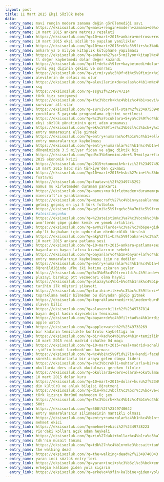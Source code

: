 ```yaml
---
layout: post
title: 11 Mart 2015 Ekşi Sözlük Debe
data:
- entry_name: mavi rengin modern zamana değin görülemediği savı
  entry_link: https://eksisozluk.com/?q=mavi+rengin+modern+zamana+de%c4%9fin+g%c3%b6r%c3%bclemedi%c4%9fi+sav%c4%b1%2f%2349746502
- entry_name: 10 mart 2015 ankara metrosu rezaleti
  entry_link: https://eksisozluk.com/?q=10+mart+2015+ankara+metrosu+rezaleti%2f%2349743928
- entry_name: 10 mart 2015 ekşi sözlük'te yapılan yenilikler
  entry_link: https://eksisozluk.com/?q=10+mart+2015+ek%c5%9fi+s%c3%b6zl%c3%bck%27te+yap%c4%b1lan+yenilikler%2f%2349748133
- entry_name: ankara'ya 5 milyon kitaplık kütüphane yapılması
  entry_link: https://eksisozluk.com/?q=ankara%27ya+5+milyon+kitapl%c4%b1k+k%c3%bct%c3%bcphane+yap%c4%b1lmas%c4%b1%2f%2349742943
- entry_name: tl değer kaybetmedi dolar değer kazandı
  entry_link: https://eksisozluk.com/?q=tl+de%c4%9fer+kaybetmedi+dolar+de%c4%9fer+kazand%c4%b1%2f%2349739506
- entry_name: yirmi yaş dişinin çekimi ve sonrası
  entry_link: https://eksisozluk.com/?q=yirmi+ya%c5%9f+di%c5%9finin+%c3%a7ekimi+ve+sonras%c4%b1%2f%2349738548
- entry_name: alevilerin de selası mı olur
  entry_link: https://eksisozluk.com/?q=alevilerin+de+selas%c4%b1+m%c4%b1+olur%2f%2349738701
- entry_name: ssg
  entry_link: https://eksisozluk.com/?q=ssg%2f%2349747214
- entry_name: türk kızı sevişmesi
  entry_link: https://eksisozluk.com/?q=t%c3%bcrk+k%c4%b1z%c4%b1+sevi%c5%9fmesi%2f%2349743429
- entry_name: survivor all-star
  entry_link: https://eksisozluk.com/?q=survivor+all-star%2f%2349753949
- entry_name: çocuklara 5 yaşında programlama eğitimi verilmesi
  entry_link: https://eksisozluk.com/?q=%c3%a7ocuklara+5+ya%c5%9f%c4%b1nda+programlama+e%c4%9fitimi+verilmesi%2f%2349743380
- entry_name: ekşi sözlük yönetiminin geri adım atmaması
  entry_link: https://eksisozluk.com/?q=ek%c5%9fi+s%c3%b6zl%c3%bck+y%c3%b6netiminin+geri+ad%c4%b1m+atmamas%c4%b1%2f%2349752887
- entry_name: entry numarasını elle girmek
  entry_link: https://eksisozluk.com/?q=entry+numaras%c4%b1n%c4%b1+elle+girmek%2f%2349747794
- entry_name: entry numaralarının kaybolması
  entry_link: https://eksisozluk.com/?q=entry+numaralar%c4%b1n%c4%b1n+kaybolmas%c4%b1%2f%2349746997
- entry_name: dönemimizde 3.5 milyar fidan ve ağaç diktik biz
  entry_link: https://eksisozluk.com/?q=d%c3%b6nemimizde+3.5+milyar+fidan+ve+a%c4%9fa%c3%a7+diktik+biz%2f%2349745987
- entry_name: 2015 ekonomik krizi
  entry_link: https://eksisozluk.com/?q=2015+ekonomik+krizi%2f%2349749298
- entry_name: 10 mart 2015 hsbc'nin türkiye'den çıkması
  entry_link: https://eksisozluk.com/?q=10+mart+2015+hsbc%27nin+t%c3%bcrkiye%27den+%c3%a7%c4%b1kmas%c4%b1%2f%2349739362
- entry_name: fuatavni
  entry_link: https://eksisozluk.com/?q=fuatavni%2f%2349745292
- entry_name: namus mu kirletmeden duramam pankartı
  entry_link: https://eksisozluk.com/?q=namus+mu+kirletmeden+duramam+pankart%c4%b1%2f%2349746375
- entry_name: minecraft'ın yasaklanması
  entry_link: https://eksisozluk.com/?q=minecraft%27%c4%b1n+yasaklanmas%c4%b1%2f%2349738120
- entry_name: gelmiş geçmiş en iyi 5 türk futbolcu
  entry_link: https://eksisozluk.com/?q=gelmi%c5%9f+ge%c3%a7mi%c5%9f+en+iyi+5+t%c3%bcrk+futbolcu%2f%2349746219
- entry_name: #ateistimçünkü
  entry_link: https://eksisozluk.com/?q=%23ateistim%c3%a7%c3%bcnk%c3%bc%2f%2349745190
- entry_name: avm'lerde çöpe giden kemik ve yemek artıkları
  entry_link: https://eksisozluk.com/?q=avm%27lerde+%c3%a7%c3%b6pe+giden+kemik+ve+yemek+art%c4%b1klar%c4%b1%2f%2349750847
- entry_name: akp'li başbakan için uydurulan dördüncülük kürsüsü
  entry_link: https://eksisozluk.com/?q=akp%27li+ba%c5%9fbakan+i%c3%a7in+uydurulan+d%c3%b6rd%c3%bcnc%c3%bcl%c3%bck+k%c3%bcrs%c3%bcs%c3%bc%2f%2349746017
- entry_name: 10 mart 2015 ankara patlama sesi
  entry_link: https://eksisozluk.com/?q=10+mart+2015+ankara+patlama+sesi%2f%2349745817
- entry_name: bayanların bayan lafına kızmalarının sebebi
  entry_link: https://eksisozluk.com/?q=bayanlar%c4%b1n+bayan+laf%c4%b1na+k%c4%b1zmalar%c4%b1n%c4%b1n+sebebi%2f%2349742746
- entry_name: entry numaralarının kaybolması için ne dediler
  entry_link: https://eksisozluk.com/?q=entry+numaralar%c4%b1n%c4%b1n+kaybolmas%c4%b1+i%c3%a7in+ne+dediler%2f%2349749780
- entry_name: öğrenildiğinde ufku iki katına çıkaran şeyler
  entry_link: https://eksisozluk.com/?q=%c3%b6%c4%9frenildi%c4%9finde+ufku+iki+kat%c4%b1na+%c3%a7%c4%b1karan+%c5%9feyler%2f%2349742166
- entry_name: plazayı bırakıp ptt veznedarı olma hayali
  entry_link: https://eksisozluk.com/?q=plazay%c4%b1+b%c4%b1rak%c4%b1p+ptt+veznedar%c4%b1+olma+hayali%2f%2349753584
- entry_name: tarihin ilk müşteri şikayeti
  entry_link: https://eksisozluk.com/?q=tarihin+ilk+m%c3%bc%c5%9fteri+%c5%9fikayeti%2f%2349756741
- entry_name: topraklama nedir bilmeden bu dünyadan göçüp gitmek
  entry_link: https://eksisozluk.com/?q=topraklama+nedir+bilmeden+bu+d%c3%bcnyadan+g%c3%b6%c3%a7%c3%bcp+gitmek%2f%2349746417
- entry_name: slaven bilic
  entry_link: https://eksisozluk.com/?q=slaven+bilic%2f%2349737814
- entry_name: bayan değil kadın diyeceksin feminizmi
  entry_link: https://eksisozluk.com/?q=bayan+de%c4%9fil+kad%c4%b1n+diyeceksin+feminizmi%2f%2349738447
- entry_name: apple watch
  entry_link: https://eksisozluk.com/?q=apple+watch%2f%2349738269
- entry_name: bir kadının temizlikte kontrolü kaybettiği an
  entry_link: https://eksisozluk.com/?q=bir+kad%c4%b1n%c4%b1n+temizlikte+kontrol%c3%bc+kaybetti%c4%9fi+an%2f%2349739228
- entry_name: 10 mart 2015 real madrid schalke 04 maçı
  entry_link: https://eksisozluk.com/?q=10+mart+2015+real+madrid+schalke+04+ma%c3%a7%c4%b1%2f%2349755493
- entry_name: ışid'in kendi facebook'unu kurması
  entry_link: https://eksisozluk.com/?q=%c4%b1%c5%9fid%27in+kendi+facebook%27unu+kurmas%c4%b1%2f%2349742875
- entry_name: sürekli muhtarlarla bir araya gelen dünya lideri
  entry_link: https://eksisozluk.com/?q=s%c3%bcrekli+muhtarlarla+bir+araya+gelen+d%c3%bcnya+lideri%2f%2349744239
- entry_name: okullarda ders olarak okutulması gereken filmler
  entry_link: https://eksisozluk.com/?q=okullarda+ders+olarak+okutulmas%c4%b1+gereken+filmler%2f%2349739096
- entry_name: 10 mart 2015 dolar kuru
  entry_link: https://eksisozluk.com/?q=10+mart+2015+dolar+kuru%2f%2349743208
- entry_name: din kültürü ve ahlak bilgisi öğretmeni
  entry_link: https://eksisozluk.com/?q=din+k%c3%bclt%c3%bcr%c3%bc+ve+ahlak+bilgisi+%c3%b6%c4%9fretmeni%2f%2349749330
- entry_name: türk kızının ömrünü mahveden üç şey
  entry_link: https://eksisozluk.com/?q=t%c3%bcrk+k%c4%b1z%c4%b1n%c4%b1n+%c3%b6mr%c3%bcn%c3%bc+mahveden+%c3%bc%c3%a7+%c5%9fey%2f%2349745969
- entry_name: 500t
  entry_link: https://eksisozluk.com/?q=500t%2f%2349740642
- entry_name: entry numaralarının silinmesinin mantıklı olması
  entry_link: https://eksisozluk.com/?q=entry+numaralar%c4%b1n%c4%b1n+silinmesinin+mant%c4%b1kl%c4%b1+olmas%c4%b1%2f%2349754183
- entry_name: mehmet ekici
  entry_link: https://eksisozluk.com/?q=mehmet+ekici%2f%2349738223
- entry_name: rio'daki kolları açık adam heykeli
  entry_link: https://eksisozluk.com/?q=rio%27daki+kollar%c4%b1+a%c3%a7%c4%b1k+adam+heykeli%2f%2349748553
- entry_name: tdk'nın müsait tanımı
  entry_link: https://eksisozluk.com/?q=tdk%27n%c4%b1n+m%c3%bcsait+tan%c4%b1m%c4%b1%2f%2349749377
- entry_name: the walking dead
  entry_link: https://eksisozluk.com/?q=the+walking+dead%2f%2349740043
- entry_name: yaran inci sözlük entry'leri
  entry_link: https://eksisozluk.com/?q=yaran+inci+s%c3%b6zl%c3%bck+entry%27leri%2f%2349757327
- entry_name: erkeğin kalbine giden yola sıçarım
  entry_link: https://eksisozluk.com/?q=erke%c4%9fin+kalbine+giden+yola+s%c4%b1%c3%a7ar%c4%b1m%2f%2349740612
---
```

